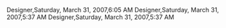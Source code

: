 ﻿Designer,Saturday, March 31, 2007,6:05 AMDesigner,Saturday, March 31, 2007,5:37 AMDesigner,Saturday, March 31, 2007,5:37 AM